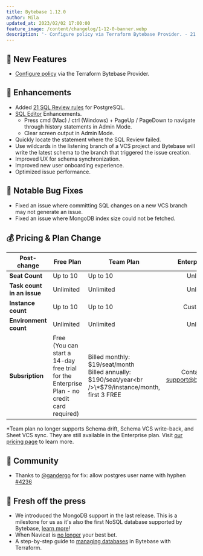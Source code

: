 ```yaml
---
title: Bytebase 1.12.0
author: Mila
updated_at: 2023/02/02 17:00:00
feature_image: /content/changelog/1-12-0-banner.webp
description: '- Configure policy via Terraform Bytebase Provider. - 21 new SQL Review Rules for PostgreSQL. - Updated pricing plan.'
---
```


## 🚀 New Features

- [Configure policy](https://registry.terraform.io/providers/bytebase/bytebase/latest/docs/resources/policy) via the Terraform Bytebase Provider.

## 🎄 Enhancements

- Added [21 SQL Review rules](https://docs.bytebase.com/sql-review/review-rules) for PostgreSQL.
- [SQL Editor](https://docs.bytebase.com/sql-editor/overview) Enhancements.
  - Press cmd (Mac) / ctrl (Windows) + PageUp / PageDown to navigate through history statements in Admin Mode.
  - Clear screen output in Admin Mode.
- Quickly locate the statement where the SQL Review failed.
- Use wildcards in the listening branch of a VCS project and Bytebase will write the latest schema to the branch that triggered the issue creation.
- Improved UX for schema synchronization.
- Improved new user onboarding experience.
- Optimized issue performance.

## 🐞 Notable Bug Fixes

- Fixed an issue where committing SQL changes on a new VCS branch may not generate an issue.
- Fixed an issue where MongoDB index size could not be fetched.

## 💰 Pricing & Plan Change

| **Post-change**            | **Free Plan**                                                                                   | **Team Plan**                                                                                               |        **Enterprise Plan**         |
| -------------------------- | ----------------------------------------------------------------------------------------------- | ----------------------------------------------------------------------------------------------------------- | :--------------------------------: |
| **Seat Count**             | Up to 10                                                                                        | Up to 10                                                                                                    |             Unlimited              |
| **Task count in an issue** | Unlimited                                                                                       | Unlimited                                                                                                   |             Unlimited              |
| **Instance count**         | Up to 10                                                                                        | Up to 10                                                                                                    |             Customized             |
| **Environment count**      | Unlimited                                                                                       | Unlimited                                                                                                   |             Unlimited              |
| **Subsription**            | Free<br />(You can start a 14-day free trial for the Enterprise Plan - no credit card required) | Billed monthly: $19/seat/month<br />Billed annually: $190/seat/year<br />\*$79/instance/month, first 3 FREE | Contact us at support@bytebase.com |

\*Team plan no longer supports Schema drift, Schema VCS write-back, and Sheet VCS sync. They are still available in the Enterprise plan.
Visit [our pricing page](/pricing) to learn more.

## 🎠 Community

- Thanks to [@gandergo](https://github.com/gandergo) for fix: allow postgres user name with hyphen [\#4236](https://github.com/bytebase/bytebase/pull/4236)

## 📰 Fresh off the press

- We introduced the MongoDB support in the last release. This is a milestone for us as it's also the first NoSQL database supported by Bytebase, [learn more](/blog/introducing-mongodb-support-in-bytebase)!
- When Navicat is [no longer](/blog/stop-using-navicat) your best bet.
- A step-by-step guide to [managing databases](https://docs.bytebase.com/tutorials/manage-databases-in-bytebase-with-terraform) in Bytebase with Terraform.

<IncludeBlock url="/docs/get-started/install/install-upgrade"></IncludeBlock>
